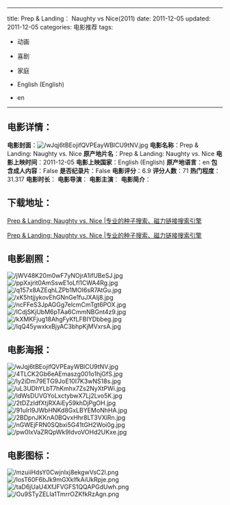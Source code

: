
---
title: Prep & Landing︰ Naughty vs Nice(2011)
date: 2011-12-05
updated: 2011-12-05
categories: 电影推荐
tags:
- 动画
- 喜剧
- 家庭

- English (English)
- en
---


> 

## **电影详情**：

**电影封面**：<img src="https://image.tmdb.org/t/p/w200/wJqj6tBEojifQVPEayWBlCU9tNV.jpg" alt="/wJqj6tBEojifQVPEayWBlCU9tNV.jpg" title="/wJqj6tBEojifQVPEayWBlCU9tNV.jpg">
**电影名称**：Prep & Landing: Naughty vs. Nice
**原产地片名**：Prep & Landing: Naughty vs. Nice
**电影上映时间**：2011-12-05
**电影上映国家**：English (English)
**原产地语言**：en
**包含成人内容**：False
**是否纪录片**：False
**电影评分**：6.9
**评分人数**：71
**热门程度**：31.317
**电影时长**：
**电影导演**：
**电影主演**：
**电影简介**：

## **下载地址**：
[Prep & Landing: Naughty vs. Nice |专业的种子搜索、磁力链接搜索引擎](https://movie.amd794.com:2083/?search=Prep%20%26%20Landing%3A%20Naughty%20vs.%20Nice&ordering=&mode=match_phrase&page_size=10&page=1)

[Prep & Landing: Naughty vs. Nice |专业的种子搜索、磁力链接搜索引擎](https://movie.amd794.com:2083/?search=Prep%20%26%20Landing%3A%20Naughty%20vs.%20Nice&ordering=&mode=match_phrase&page_size=10&page=1)
 

## **电影剧照**：
<img src="https://image.tmdb.org/t/p/original/jWV48K20m0wF7yNOjrA1ifUBeSJ.jpg" alt="/jWV48K20m0wF7yNOjrA1ifUBeSJ.jpg" title="/jWV48K20m0wF7yNOjrA1ifUBeSJ.jpg"><img src="https://image.tmdb.org/t/p/original/ppXxjrit0AmSswE1oLfl1CWA4Rg.jpg" alt="/ppXxjrit0AmSswE1oLfl1CWA4Rg.jpg" title="/ppXxjrit0AmSswE1oLfl1CWA4Rg.jpg"><img src="https://image.tmdb.org/t/p/original/q157x8AZEqhLZPb1MOI6sR7AtGu.jpg" alt="/q157x8AZEqhLZPb1MOI6sR7AtGu.jpg" title="/q157x8AZEqhLZPb1MOI6sR7AtGu.jpg"><img src="https://image.tmdb.org/t/p/original/xK5htjjykovEhGNnGe1fuJXAIj8.jpg" alt="/xK5htjjykovEhGNnGe1fuJXAIj8.jpg" title="/xK5htjjykovEhGNnGe1fuJXAIj8.jpg"><img src="https://image.tmdb.org/t/p/original/ncFFeS3JpAGGg7elcmCmTgt6POX.jpg" alt="/ncFFeS3JpAGGg7elcmCmTgt6POX.jpg" title="/ncFFeS3JpAGGg7elcmCmTgt6POX.jpg"><img src="https://image.tmdb.org/t/p/original/lCdjSKjUbM6pTAa6CmmNBGnt4z9.jpg" alt="/lCdjSKjUbM6pTAa6CmmNBGnt4z9.jpg" title="/lCdjSKjUbM6pTAa6CmmNBGnt4z9.jpg"><img src="https://image.tmdb.org/t/p/original/kXMKFjug18AhgFyKfLFBIYDbbeg.jpg" alt="/kXMKFjug18AhgFyKfLFBIYDbbeg.jpg" title="/kXMKFjug18AhgFyKfLFBIYDbbeg.jpg"><img src="https://image.tmdb.org/t/p/original/lqQ45ywxkxBjyAC3bhpKjMVxrsA.jpg" alt="/lqQ45ywxkxBjyAC3bhpKjMVxrsA.jpg" title="/lqQ45ywxkxBjyAC3bhpKjMVxrsA.jpg">

## **电影海报**：
<img src="https://image.tmdb.org/t/p/original/wJqj6tBEojifQVPEayWBlCU9tNV.jpg" alt="/wJqj6tBEojifQVPEayWBlCU9tNV.jpg" title="/wJqj6tBEojifQVPEayWBlCU9tNV.jpg"><img src="https://image.tmdb.org/t/p/original/4TLCK2Gb6eAEmaszg001o1hjGfS.jpg" alt="/4TLCK2Gb6eAEmaszg001o1hjGfS.jpg" title="/4TLCK2Gb6eAEmaszg001o1hjGfS.jpg"><img src="https://image.tmdb.org/t/p/original/ly2iDm79ETG9JoE10I7K3wNS18s.jpg" alt="/ly2iDm79ETG9JoE10I7K3wNS18s.jpg" title="/ly2iDm79ETG9JoE10I7K3wNS18s.jpg"><img src="https://image.tmdb.org/t/p/original/uL3UDhYLbT7hKmhx7Zs2NyXtPWi.jpg" alt="/uL3UDhYLbT7hKmhx7Zs2NyXtPWi.jpg" title="/uL3UDhYLbT7hKmhx7Zs2NyXtPWi.jpg"><img src="https://image.tmdb.org/t/p/original/ldWsDUVGYoLxctybwX7Lj2Lvo5K.jpg" alt="/ldWsDUVGYoLxctybwX7Lj2Lvo5K.jpg" title="/ldWsDUVGYoLxctybwX7Lj2Lvo5K.jpg"><img src="https://image.tmdb.org/t/p/original/2tDZzIdfXtjRXAiEy59khDjPgOH.jpg" alt="/2tDZzIdfXtjRXAiEy59khDjPgOH.jpg" title="/2tDZzIdfXtjRXAiEy59khDjPgOH.jpg"><img src="https://image.tmdb.org/t/p/original/91uIrI9JWbHNKd8GxLBYEMoNhHA.jpg" alt="/91uIrI9JWbHNKd8GxLBYEMoNhHA.jpg" title="/91uIrI9JWbHNKd8GxLBYEMoNhHA.jpg"><img src="https://image.tmdb.org/t/p/original/2BDpnJKKnA0BQvxHhr8LT3VXiRn.jpg" alt="/2BDpnJKKnA0BQvxHhr8LT3VXiRn.jpg" title="/2BDpnJKKnA0BQvxHhr8LT3VXiRn.jpg"><img src="https://image.tmdb.org/t/p/original/nGWEjFRN0SQbxi5G41tGH2Woi0g.jpg" alt="/nGWEjFRN0SQbxi5G41tGH2Woi0g.jpg" title="/nGWEjFRN0SQbxi5G41tGH2Woi0g.jpg"><img src="https://image.tmdb.org/t/p/original/pw0IxVaZRQpWk9IdvoVOHd2UKxe.jpg" alt="/pw0IxVaZRQpWk9IdvoVOHd2UKxe.jpg" title="/pw0IxVaZRQpWk9IdvoVOHd2UKxe.jpg">

## **电影图标**：
<img src="https://image.tmdb.org/t/p/original/mzuiiHdsY0CwjnIxj8ekgwVsC2l.png" alt="/mzuiiHdsY0CwjnIxj8ekgwVsC2l.png" title="/mzuiiHdsY0CwjnIxj8ekgwVsC2l.png"><img src="https://image.tmdb.org/t/p/original/losT60F6bJk9mGXklfkAiUkRpje.png" alt="/losT60F6bJk9mGXklfkAiUkRpje.png" title="/losT60F6bJk9mGXklfkAiUkRpje.png"><img src="https://image.tmdb.org/t/p/original/taD6jUaU4XfJFVGFS1QQAPGdUwh.png" alt="/taD6jUaU4XfJFVGFS1QQAPGdUwh.png" title="/taD6jUaU4XfJFVGFS1QQAPGdUwh.png"><img src="https://image.tmdb.org/t/p/original/Ou9STyZELIa1TmrrOZKfkRzAgn.png" alt="/Ou9STyZELIa1TmrrOZKfkRzAgn.png" title="/Ou9STyZELIa1TmrrOZKfkRzAgn.png">
